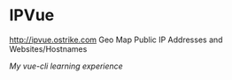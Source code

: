# IPVue
http://ipvue.ostrike.com
Geo Map Public IP Addresses and Websites/Hostnames

*My vue-cli learning experience*
